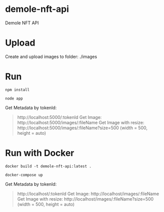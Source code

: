 # demole-nft-api
Demole NFT API

# Upload
Create and upload images to folder: ./images

# Run
`npm install`

`node app`

Get Metadata by tokenId:
> http://localhost:5000/:tokenId
Get Image:
> http://localhost:5000/images/:fileName
Get Image with resize:
> http://localhost:5000/images/:fileName?size=500 (width = 500, height = auto)

# Run with Docker
`docker build -t demole-nft-api:latest .`

`docker-compose up`

Get Metadata by tokenId:
> http://localhost/:tokenId
Get Image:
> http://localhost/images/:fileName
Get Image with resize:
> http://localhost/images/:fileName?size=500 (width = 500, height = auto)

